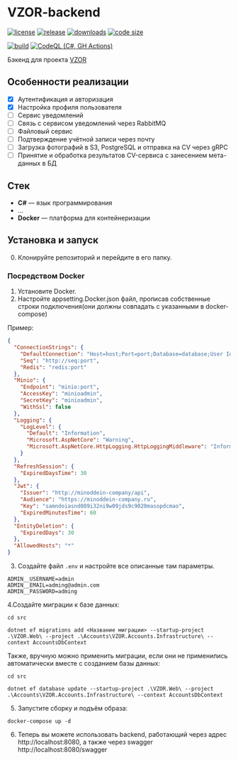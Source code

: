 # VZOR-backend

[![license](https://img.shields.io/github/license/code-418-dpr/WhoCame-backend)](https://opensource.org/licenses/MIT)
[![release](https://img.shields.io/github/v/release/code-418-dpr/WhoCame-backend?include_prereleases)](https://github.com/code-418-dpr/WhoCame-backend/releases)
[![downloads](https://img.shields.io/github/downloads/code-418-dpr/WhoCame-backend/total)](https://github.com/code-418-dpr/WhoCame-backend/releases)
[![code size](https://img.shields.io/github/languages/code-size/code-418-dpr/WhoCame-backend.svg)](https://github.com/code-418-dpr/WhoCame-backend)

[![build](https://github.com/code-418-dpr/WhoCame-backend/actions/workflows/build.yaml/badge.svg)](https://github.com/code-418-dpr/WhoCame-backend/actions/workflows/build.yaml)
[![CodeQL (C#, GH Actions)](https://github.com/code-418-dpr/WhoCame-backend/actions/workflows/codeql.yaml/badge.svg)](https://github.com/code-418-dpr/WhoCame-backend/actions/workflows/codeql.yaml)

Бэкенд для проекта [VZOR](https://github.com/code-418-dpr/VZOR)

## Особенности реализации

- [x] Аутентификация и авторизация
- [x] Настройка профиля пользователя
- [ ] Сервис уведомлений
- [ ] Связь с сервисом уведомлений через RabbitMQ
- [ ] Файловый сервис
- [ ] Подтверждение учётной записи через почту
- [ ] Загрузка фотографий в S3, PostgreSQL и отправка на CV через gRPC
- [ ] Принятие и обработка результатов CV-сервиса с занесением мета-данных в БД

## Стек

- **C#** — язык программирования
- ...
- **Docker** — платформа для контейнеризации

## Установка и запуск

0. Клонируйте репозиторий и перейдите в его папку.

### Посредством Docker

1. Установите Docker.
2. Настройте appsetting.Docker.json файл, прописав собственные строки подключения(они должны совпадать с указанными в docker-compose)

Пример:
```json
{
  "ConnectionStrings": {
    "DefaultConnection": "Host=host;Port=port;Database=database;User Id=user;Password=password;",
    "Seq": "http://seq:port",
    "Redis": "redis:port"
  },
  "Minio": {
    "Endpoint": "minio:port",
    "AccessKey": "minioadmin", 
    "SecretKey": "minioadmin",
    "WithSsl": false
  },
  "Logging": {
    "LogLevel": {
      "Default": "Information",
      "Microsoft.AspNetCore": "Warning",
      "Microsoft.AspNetCore.HttpLogging.HttpLoggingMiddleware": "Information"
    }
  },
  "RefreshSession": {
    "ExpiredDaysTime": 30
  },
  "Jwt": {
    "Issuer": "http://minoddein-company/api",
    "Audience": "https://minoddein-company.ru",
    "Key": "samndoiasnd089i32ni9w09jds9c9020masopdcmao",
    "ExpiredMinutesTime": 60
  },
  "EntityDeletion": {
    "ExpiredDays": 30
  },
  "AllowedHosts": "*"
}

```

3. Создайте файл `.env`  и настройте все описанные там параметры.

```shell
ADMIN__USERNAME=admin
ADMIN__EMAIL=adming@admin.com
ADMIN__PASSWORD=adming
```

4.Создайте миграции к базе данных:

```shell
cd src

dotnet ef migrations add <Название миграции> --startup-project .\VZOR.Web\ --project .\Accounts\VZOR.Accounts.Infrastructure\ --context AccountsDbContext
```

Также, вручную можно применить миграции, если они не применились автоматически вместе с созданием базы данных:


```shell
cd src

dotnet ef database update --startup-project .\VZOR.Web\ --project .\Accounts\VZOR.Accounts.Infrastructure\ --context AccountsDbContext
```

5. Запустите сборку и подъём образа:

```shell
docker-compose up -d
```

6. Теперь вы можете использовать backend, работающий через адрес http://localhost:8080, а также через swagger  http://localhost:8080/swagger

